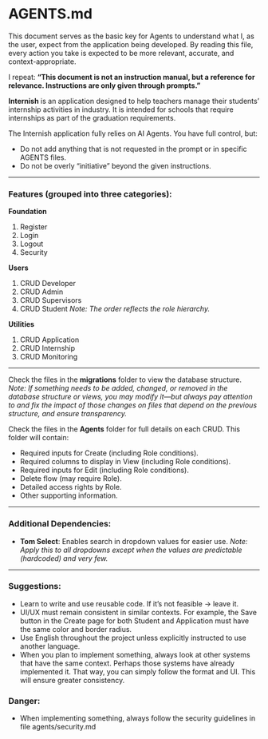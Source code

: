 # AGENTS.md

This document serves as the basic key for Agents to understand what I, as the user, expect from the application being developed. By reading this file, every action you take is expected to be more relevant, accurate, and context-appropriate.

I repeat: **“This document is not an instruction manual, but a reference for relevance. Instructions are only given through prompts.”**

**Internish** is an application designed to help teachers manage their students’ internship activities in industry. It is intended for schools that require internships as part of the graduation requirements.

The Internish application fully relies on AI Agents. You have full control, but:

* Do not add anything that is not requested in the prompt or in specific AGENTS files.
* Do not be overly “initiative” beyond the given instructions.

---

### Features (grouped into three categories):

**Foundation**

1. Register
2. Login
3. Logout
4. Security

**Users**

1. CRUD Developer
2. CRUD Admin
3. CRUD Supervisors
4. CRUD Student
   *Note: The order reflects the role hierarchy.*

**Utilities**

1. CRUD Application
2. CRUD Internship
3. CRUD Monitoring

---

Check the files in the **migrations** folder to view the database structure.
*Note: If something needs to be added, changed, or removed in the database structure or views, you may modify it—but always pay attention to and fix the impact of those changes on files that depend on the previous structure, and ensure transparency.*

Check the files in the **Agents** folder for full details on each CRUD. This folder will contain:

* Required inputs for Create (including Role conditions).
* Required columns to display in View (including Role conditions).
* Required inputs for Edit (including Role conditions).
* Delete flow (may require Role).
* Detailed access rights by Role.
* Other supporting information.

---

### Additional Dependencies:

* **Tom Select**: Enables search in dropdown values for easier use.
  *Note: Apply this to all dropdowns except when the values are predictable (hardcoded) and very few.*

---

### Suggestions:

* Learn to write and use reusable code. If it’s not feasible → leave it.
* UI/UX must remain consistent in similar contexts. For example, the Save button in the Create page for both Student and Application must have the same color and border radius.
* Use English throughout the project unless explicitly instructed to use another language.
* When you plan to implement something, always look at other systems that have the same context. Perhaps those systems have already implemented it. That way, you can simply follow the format and UI. This will ensure greater consistency.

### Danger:
* When implementing something, always follow the security guidelines in file agents/security.md